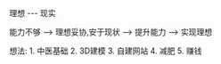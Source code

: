 理想  ---  现实

能力不够  -->  理想妥协,安于现状  -->  提升能力   -->  实现理想

想法: 1. 中医基础  2. 3D建模  3. 自建网站  4. 减肥  5. 赚钱

